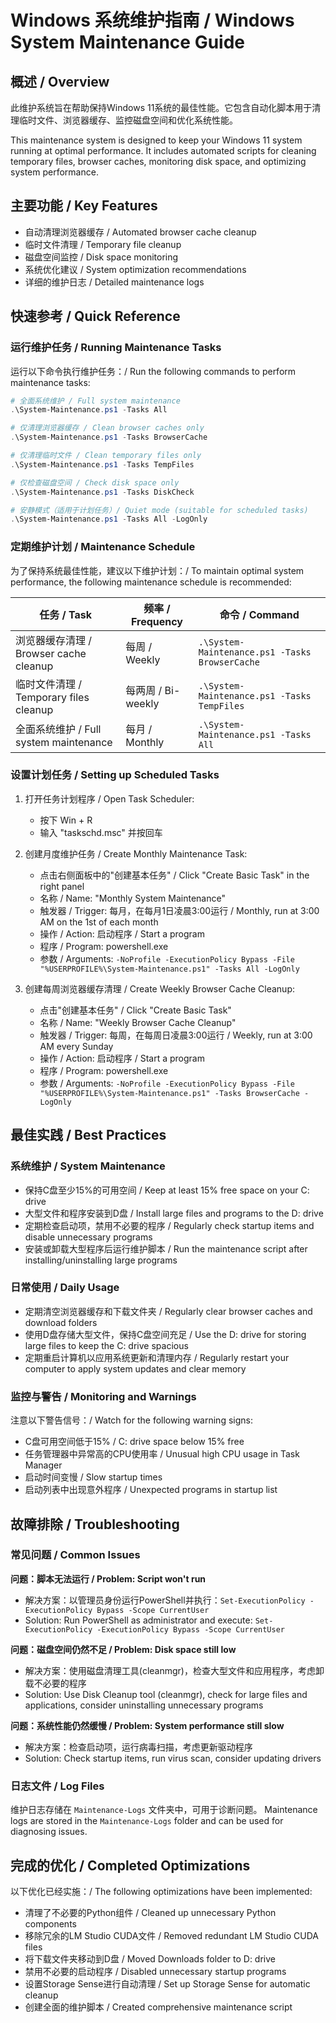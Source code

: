 # Windows 系统维护指南 / Windows System Maintenance Guide

## 概述 / Overview

此维护系统旨在帮助保持Windows 11系统的最佳性能。它包含自动化脚本用于清理临时文件、浏览器缓存、监控磁盘空间和优化系统性能。

This maintenance system is designed to keep your Windows 11 system running at optimal performance. It includes automated scripts for cleaning temporary files, browser caches, monitoring disk space, and optimizing system performance.

## 主要功能 / Key Features

- 自动清理浏览器缓存 / Automated browser cache cleanup
- 临时文件清理 / Temporary file cleanup
- 磁盘空间监控 / Disk space monitoring
- 系统优化建议 / System optimization recommendations
- 详细的维护日志 / Detailed maintenance logs

## 快速参考 / Quick Reference

### 运行维护任务 / Running Maintenance Tasks

运行以下命令执行维护任务：/ Run the following commands to perform maintenance tasks:

```powershell
# 全面系统维护 / Full system maintenance
.\System-Maintenance.ps1 -Tasks All

# 仅清理浏览器缓存 / Clean browser caches only
.\System-Maintenance.ps1 -Tasks BrowserCache

# 仅清理临时文件 / Clean temporary files only
.\System-Maintenance.ps1 -Tasks TempFiles

# 仅检查磁盘空间 / Check disk space only
.\System-Maintenance.ps1 -Tasks DiskCheck

# 安静模式（适用于计划任务）/ Quiet mode (suitable for scheduled tasks)
.\System-Maintenance.ps1 -Tasks All -LogOnly
```

### 定期维护计划 / Maintenance Schedule

为了保持系统最佳性能，建议以下维护计划：/ To maintain optimal system performance, the following maintenance schedule is recommended:

| 任务 / Task | 频率 / Frequency | 命令 / Command |
|-------------|-----------------|----------------|
| 浏览器缓存清理 / Browser cache cleanup | 每周 / Weekly | `.\System-Maintenance.ps1 -Tasks BrowserCache` |
| 临时文件清理 / Temporary files cleanup | 每两周 / Bi-weekly | `.\System-Maintenance.ps1 -Tasks TempFiles` |
| 全面系统维护 / Full system maintenance | 每月 / Monthly | `.\System-Maintenance.ps1 -Tasks All` |

### 设置计划任务 / Setting up Scheduled Tasks

1. 打开任务计划程序 / Open Task Scheduler:
   - 按下 Win + R
   - 输入 "taskschd.msc" 并按回车

2. 创建月度维护任务 / Create Monthly Maintenance Task:
   - 点击右侧面板中的"创建基本任务" / Click "Create Basic Task" in the right panel
   - 名称 / Name: "Monthly System Maintenance"
   - 触发器 / Trigger: 每月，在每月1日凌晨3:00运行 / Monthly, run at 3:00 AM on the 1st of each month
   - 操作 / Action: 启动程序 / Start a program
   - 程序 / Program: powershell.exe
   - 参数 / Arguments: `-NoProfile -ExecutionPolicy Bypass -File "%USERPROFILE%\System-Maintenance.ps1" -Tasks All -LogOnly`

3. 创建每周浏览器缓存清理 / Create Weekly Browser Cache Cleanup:
   - 点击"创建基本任务" / Click "Create Basic Task"
   - 名称 / Name: "Weekly Browser Cache Cleanup"
   - 触发器 / Trigger: 每周，在每周日凌晨3:00运行 / Weekly, run at 3:00 AM every Sunday
   - 操作 / Action: 启动程序 / Start a program
   - 程序 / Program: powershell.exe
   - 参数 / Arguments: `-NoProfile -ExecutionPolicy Bypass -File "%USERPROFILE%\System-Maintenance.ps1" -Tasks BrowserCache -LogOnly`

## 最佳实践 / Best Practices

### 系统维护 / System Maintenance

- 保持C盘至少15%的可用空间 / Keep at least 15% free space on your C: drive
- 大型文件和程序安装到D盘 / Install large files and programs to the D: drive
- 定期检查启动项，禁用不必要的程序 / Regularly check startup items and disable unnecessary programs
- 安装或卸载大型程序后运行维护脚本 / Run the maintenance script after installing/uninstalling large programs

### 日常使用 / Daily Usage

- 定期清空浏览器缓存和下载文件夹 / Regularly clear browser caches and download folders
- 使用D盘存储大型文件，保持C盘空间充足 / Use the D: drive for storing large files to keep the C: drive spacious
- 定期重启计算机以应用系统更新和清理内存 / Regularly restart your computer to apply system updates and clear memory

### 监控与警告 / Monitoring and Warnings

注意以下警告信号：/ Watch for the following warning signs:
- C盘可用空间低于15% / C: drive space below 15% free
- 任务管理器中异常高的CPU使用率 / Unusual high CPU usage in Task Manager
- 启动时间变慢 / Slow startup times
- 启动列表中出现意外程序 / Unexpected programs in startup list

## 故障排除 / Troubleshooting

### 常见问题 / Common Issues

**问题：脚本无法运行 / Problem: Script won't run**
- 解决方案：以管理员身份运行PowerShell并执行：`Set-ExecutionPolicy -ExecutionPolicy Bypass -Scope CurrentUser`
- Solution: Run PowerShell as administrator and execute: `Set-ExecutionPolicy -ExecutionPolicy Bypass -Scope CurrentUser`

**问题：磁盘空间仍然不足 / Problem: Disk space still low**
- 解决方案：使用磁盘清理工具(cleanmgr)，检查大型文件和应用程序，考虑卸载不必要的程序
- Solution: Use Disk Cleanup tool (cleanmgr), check for large files and applications, consider uninstalling unnecessary programs

**问题：系统性能仍然缓慢 / Problem: System performance still slow**
- 解决方案：检查启动项，运行病毒扫描，考虑更新驱动程序
- Solution: Check startup items, run virus scan, consider updating drivers

### 日志文件 / Log Files

维护日志存储在 `Maintenance-Logs` 文件夹中，可用于诊断问题。
Maintenance logs are stored in the `Maintenance-Logs` folder and can be used for diagnosing issues.

## 完成的优化 / Completed Optimizations

以下优化已经实施：/ The following optimizations have been implemented:

- 清理了不必要的Python组件 / Cleaned up unnecessary Python components
- 移除冗余的LM Studio CUDA文件 / Removed redundant LM Studio CUDA files
- 将下载文件夹移动到D盘 / Moved Downloads folder to D: drive
- 禁用不必要的启动程序 / Disabled unnecessary startup programs
- 设置Storage Sense进行自动清理 / Set up Storage Sense for automatic cleanup
- 创建全面的维护脚本 / Created comprehensive maintenance script

